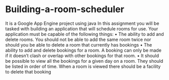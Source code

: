 # Building-a-room-scheduler
It is a Google App Engine project using java
In this assignment you will be tasked with building an application that will schedule rooms for use. Your application must be capable of the following things: 
• The ability to add and delete rooms. You should not be able to add the same room twice nor should you be able to delete a room that currently has bookings 
• The ability to add and delete bookings for a room. A booking can only be made if it doesn’t clash or overlap with other bookings for that room. 
• It should be possible to view all the bookings for a given day on a room. They should be listed in order of time. When a room is viewed there should be a facility to delete that booking

